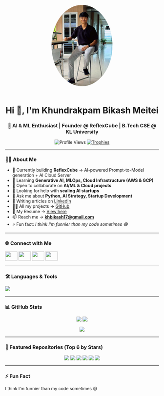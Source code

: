 <p align="center">
  <img src="https://github.com/kh-bikash/kh-bikash/blob/main/6219734324400474609.jpg?raw=true" 
       alt="Khundrakpam Bikash Meitei" 
       width="200" 
       style="border-radius:50%; margin-bottom: 20px;" />
</p>

<h1 align="center">Hi 👋, I'm Khundrakpam Bikash Meitei</h1>
<h3 align="center">🚀 AI & ML Enthusiast | Founder @ ReflexCube | B.Tech CSE @ KL University</h3>

<p align="center">
  <img src="https://komarev.com/ghpvc/?username=kh-bikash&label=Profile%20Views&color=0e75b6&style=flat" alt="Profile Views" />
  <a href="https://github.com/ryo-ma/github-profile-trophy">
    <img src="https://github-profile-trophy.vercel.app/?username=kh-bikash&theme=gruvbox&margin-w=15&margin-h=15" alt="Trophies" />
  </a>
</p>

---

### 👨‍💻 About Me  
- 🔭 Currently building **ReflexCube** → AI-powered Prompt-to-Model generation + AI Cloud Server  
- 🌱 Learning **Generative AI, MLOps, Cloud Infrastructure (AWS & GCP)**  
- 👯 Open to collaborate on **AI/ML & Cloud projects**  
- 🤝 Looking for help with **scaling AI startups**  
- 💬 Ask me about **Python, AI Strategy, Startup Development**  
- 📝 Writing articles on [LinkedIn](https://www.linkedin.com/in/bikash-kh-5544ba298/)  
- 👨‍💻 All my projects → [GitHub](https://github.com/kh-bikash)  
- 📄 My Resume → [View here](https://drive.google.com/file/d/123BKkLF5cOsoXnHyVsx3il_LYZxj6Dz/view?usp=drive_link)  
- 📫 Reach me → **khbikash17@gmail.com**  
- ⚡ Fun fact: *I think I’m funnier than my code sometimes 😅*  

---

### 🌐 Connect with Me  
<p align="left">
  <a href="https://dev.to/kh_bikash22" target="_blank"><img src="https://raw.githubusercontent.com/rahuldkjain/github-profile-readme-generator/master/src/images/icons/Social/devto.svg" height="30" width="40" /></a>
  <a href="https://linkedin.com/in/bikash-kh-5544ba298/" target="_blank"><img src="https://raw.githubusercontent.com/rahuldkjain/github-profile-readme-generator/master/src/images/icons/Social/linked-in-alt.svg" height="30" width="40" /></a>
  <a href="https://www.codechef.com/users/kh_bikash" target="_blank"><img src="https://cdn.jsdelivr.net/npm/simple-icons@3.1.0/icons/codechef.svg" height="30" width="40" /></a>
  <a href="https://leetcode.com/u/bikashkh/" target="_blank"><img src="https://raw.githubusercontent.com/rahuldkjain/github-profile-readme-generator/master/src/images/icons/Social/leet-code.svg" height="30" width="40" /></a>
</p>

---

### 🛠️ Languages & Tools  
<p align="left">
  <img src="https://skillicons.dev/icons?i=python,tensorflow,pytorch,scikitlearn,aws,gcp,azure,docker,kubernetes,git,github,linux,java,cpp,mysql,postgresql,mongodb,redis,react,nextjs,nodejs,express,vue,bootstrap,figma,xd,ps,ai,unity,unreal" />
</p>

---

### 📊 GitHub Stats  
<p align="center">
  <img src="https://github-readme-stats.vercel.app/api?username=kh-bikash&show_icons=true&theme=tokyonight" height="160"/>
  <img src="https://github-readme-stats.vercel.app/api/top-langs/?username=kh-bikash&layout=compact&theme=tokyonight" height="160"/>
</p>

<p align="center">
  <img src="https://github-readme-streak-stats.herokuapp.com/?user=kh-bikash&theme=tokyonight" height="160"/>
</p>

---

### 🌟 Featured Repositories (Top 6 by Stars)

<p align="center">
  <img src="https://github-readme-stats.vercel.app/api/pin/?username=kh-bikash&repo=ReflexCube&theme=tokyonight" height="180"/>
  <img src="https://github-readme-stats.vercel.app/api/pin/?username=kh-bikash&repo=StudentYatra&theme=tokyonight" height="180"/>
  <img src="https://github-readme-stats.vercel.app/api/pin/?username=kh-bikash&repo=CMS-Project&theme=tokyonight" height="180"/>
  <img src="https://github-readme-stats.vercel.app/api/pin/?username=kh-bikash&repo=AI-VoiceCloner&theme=tokyonight" height="180"/>
  <img src="https://github-readme-stats.vercel.app/api/pin/?username=kh-bikash&repo=CollegeCourseRegistration&theme=tokyonight" height="180"/>
  <img src="https://github-readme-stats.vercel.app/api/pin/?username=kh-bikash&repo=ResumeOptimizer&theme=tokyonight" height="180"/>
</p>

<style>
  img:hover {
    transform: scale(1.05);
    transition: transform 0.3s;
  }
</style>

---

### ⚡ Fun Fact
I think I’m funnier than my code sometimes 😅
